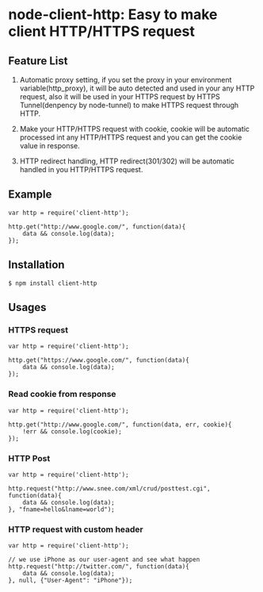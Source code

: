 # node-client-http: Easy to make client HTTP/HTTPS request

## Feature List

1. Automatic proxy setting, if you set the proxy in your environment variable(http_proxy), it will be auto detected and used in your any HTTP request, also it will be used in your HTTPS request by HTTPS Tunnel(denpency by node-tunnel) to make HTTPS request through HTTP.

2. Make your HTTP/HTTPS request with cookie, cookie will be automatic processed int any HTTP/HTTPS request and you can get the cookie value in response.

3. HTTP redirect handling, HTTP redirect(301/302) will be automatic handled in you HTTP/HTTPS request.

## Example
    
    var http = require('client-http');

    http.get("http://www.google.com/", function(data){
        data && console.log(data);
    });

## Installation

    $ npm install client-http

## Usages

### HTTPS request

    var http = require('client-http');

    http.get("https://www.google.com/", function(data){
        data && console.log(data);
    });

### Read cookie from response

    var http = require('client-http');

    http.get("http://www.google.com/", function(data, err, cookie){
        !err && console.log(cookie);
    });

### HTTP Post

    var http = require('client-http');

    http.request("http://www.snee.com/xml/crud/posttest.cgi", function(data){
        data && console.log(data);
    }, "fname=hello&lname=world");

### HTTP request with custom header

    var http = require('client-http');

    // we use iPhone as our user-agent and see what happen
    http.request("http://twitter.com/", function(data){
        data && console.log(data);
    }, null, {"User-Agent": "iPhone"});
